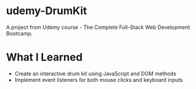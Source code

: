 # udemy-DrumKit

A project from Udemy course - The Complete Full-Stack Web Development Bootcamp.


# What I Learned
* Create an interactive drum kit using JavaScript and DOM methods
* Implement event listeners for both mouse clicks and keyboard inputs
